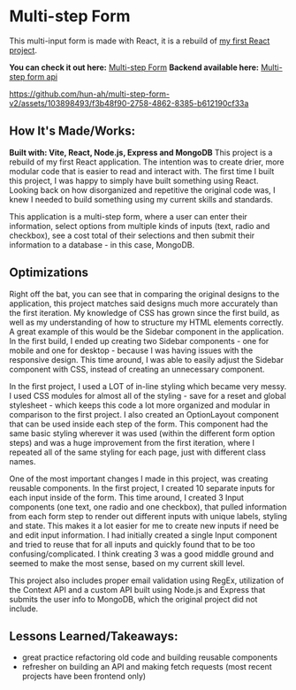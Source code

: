 # Multi-step Form

This multi-input form is made with React, it is a rebuild of [my first React project](https://multi-step-form-react-hwm.netlify.app/).

**You can check it out here:** [Multi-step Form](https://multi-step-form-reactv2-hwm.netlify.app/)
**Backend available here:** [Multi-step form api](https://github.com/hun-ah/multi-step-form-api)

https://github.com/hun-ah/multi-step-form-v2/assets/103898493/f3b48f90-2758-4862-8385-b612190cf33a

## How It's Made/Works:
**Built with: Vite, React, Node.js, Express and MongoDB**
This project is a rebuild of my first React application. The intention was to create drier, more modular code that is easier to read and interact with. The first time I built
this project, I was happy to simply have built something using React. Looking back on how disorganized and repetitive the original code was, I knew I needed to build something using
my current skills and standards.

This application is a multi-step form, where a user can enter their information, select options from multiple kinds of inputs (text, radio and checkbox), see a cost total of their
selections and then submit their information to a database - in this case, MongoDB.

## Optimizations
Right off the bat, you can see that in comparing the original designs to the application, this project matches said designs much more accurately than the first iteration. My knowledge
of CSS has grown since the first build, as well as my understanding of how to structure my HTML elements correctly. A great example of this would be the Sidebar component in the 
application. In the first build, I ended up creating two Sidebar components - one for mobile and one for desktop - because I was having issues with the responsive design. This time 
around, I was able to easily adjust the Sidebar component with CSS, instead of creating an unnecessary component.

In the first project, I used a LOT of in-line styling which became very messy.
I used CSS modules for almost all of the styling - save for a reset and global stylesheet - which keeps this code a lot more organized and modular in comparison to the first project.
I also created an OptionLayout component that can be used inside each step of the form. This component had the same basic styling wherever it was used (within the different form
option steps) and was a huge improvement from the first iteration, where I repeated all of the same styling for each page, just with different class names.

One of the most important changes I made in this project, was creating reusable components. In the first project, I created 10 separate inputs for each input inside of the form. This 
time around, I created 3 Input components (one text, one radio and one checkbox), that pulled information from each form step to render out different inputs with unique labels, styling
and state. This makes it a lot easier for me to create new inputs if need be and edit input information. I had initially created a single Input component and tried to reuse that for all
inputs and quickly found that to be too confusing/complicated. I think creating 3 was a good middle ground and seemed to make the most sense, based on my current skill level.

This project also includes proper email validation using RegEx, utilization of the Context API and a custom API built using Node.js and Express that submits the user info to MongoDB, 
which the original project did not include.

## Lessons Learned/Takeaways:
- great practice refactoring old code and building reusable components
- refresher on building an API and making fetch requests (most recent projects have been frontend only)


